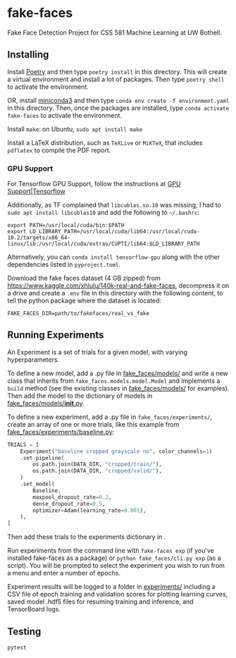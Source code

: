 # fake-faces

Fake Face Detection Project for CSS 581 Machine Learning at UW Bothell.

## Installing

Install [Poetry](https://python-poetry.org/) and then type `poetry install` in this
directory. This will create a virtual environment and install a lot of packages.
Then type `poetry shell` to activate the environment.

OR, install [miniconda3](https://docs.conda.io/en/latest/miniconda.html) and then type
`conda env create -f environment.yaml` in this directory.
Then, once the packages are installed, type `conda activate fake-faces` to activate
the environment.

Install `make`: on Ubuntu, `sudo apt install make`

Install a LaTeX distribution, such as `TeXLive` or `MiKTeX`, that includes `pdflatex`
to compile the PDF report.

### GPU Support

For Tensorflow GPU Support, follow the instructions at
[GPU Support|Tensorflow](https://www.tensorflow.org/install/gpu)

Additionally, as TF complained that `libcublas.so.10` was missing,
I had to `sudo apt install libcublas10` and add the following to `~/.bashrc`:

``` shell
export PATH=/usr/local/cuda/bin:$PATH
export LD_LIBRARY_PATH=/usr/local/cuda/lib64:/usr/local/cuda-10.2/targets/x86_64-linux/lib:/usr/local/cuda/extras/CUPTI/lib64:$LD_LIBRARY_PATH
```

Alternatively, you can `conda install tensorflow-gpu` along with the other
dependencies listed in `pyproject.toml`.

Download the fake faces dataset (4 GB zipped) from
https://www.kaggle.com/xhlulu/140k-real-and-fake-faces, decompress it on a drive
and create a `.env` file in this directory with the following content, to tell the
python package where the dataset is located:

``` shell
FAKE_FACES_DIR=path/to/fakefaces/real_vs_fake
```

## Running Experiments

An Experiment is a set of trials for a given model, with varying hyperparameters.

To define a new model, add a .py file in [fake_faces/models/](fake_faces/models/) and write a new class
that inherits from `fake_faces.models.model.Model` and implements a `build` method
(see the existing classes in [fake_faces/models/](fake_faces/models/) for examples). Then add the model
to the dictionary of models in [fake_faces/models/__init__.py](fake_faces/models/__init__.py).

To define a new experiment, add a .py file in `fake_faces/experiments/`,
create an array of one or more trials, like this example from
[fake_faces/experiments/baseline.py](fake_faces/experiments/baseline.py):

``` python
TRIALS = [
    Experiment("baseline cropped grayscale no", color_channels=1)
    .set_pipeline(
        os.path.join(DATA_DIR, "cropped/train/"),
        os.path.join(DATA_DIR, "cropped/valid/"),
    )
    .set_model(
        Baseline,
        maxpool_dropout_rate=0.2,
        dense_dropout_rate=0.5,
        optimizer=Adam(learning_rate=0.001),
    ),
]
```
Then add these trials to the experiments dictionary in [](fake_faces/experiments/__init__.py).

Run experiments from the command line with `fake-faces exp`
(if you've installed fake-faces as a package) or
`python fake_faces/cli.py exp` (as a script). You will be prompted to select
the experiment you wish to run from a menu and enter a number of epochs.

Experiment results will be logged to a folder in [experiments/](experiments/) including a CSV
file of epoch training and validation scores for plotting learning curves, saved
model .hdf5 files for resuming training and inference, and TensorBoard logs.

## Testing

`pytest`
